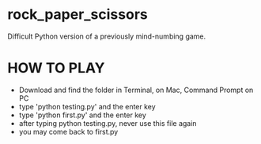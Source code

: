 # rock_paper_scissors
Difficult Python version of a previously mind-numbing game. 

# HOW TO PLAY
- Download and find the folder in Terminal, on Mac, Command Prompt on PC
- type 'python testing.py' and the enter key
- type 'python first.py' and the enter key
- after typing python testing.py, never use this file again
- you may come back to first.py
